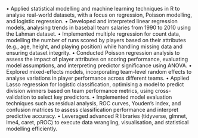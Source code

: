 •
Applied statistical modelling and machine learning techniques in R to analyse real-world datasets, with a focus on regression, Poisson modelling, and logistic regression.
•
Developed and interpreted linear regression models, analysing trends in baseball team salaries from 1990 to 2010 using the Lahman dataset.
•
Implemented multiple regression for count data, modelling the number of runs scored by players based on their attributes (e.g., age, height, and playing position) while handling missing data and ensuring dataset integrity.
•
Conducted Poisson regression analysis to assess the impact of player attributes on scoring performance, evaluating model assumptions, and interpreting predictor significance using ANOVA.
•
Explored mixed-effects models, incorporating team-level random effects to analyse variations in player performance across different teams.
•
Applied Lasso regression for logistic classification, optimising a model to predict division winners based on team performance metrics, using cross-validation to select key predictors.
•
Implemented model evaluation techniques such as residual analysis, ROC curves, Youden’s index, and confusion matrices to assess classification performance and interpret predictive accuracy.
•
Leveraged advanced R libraries (tidyverse, glmnet, lme4, caret, pROC) to execute data wrangling, visualisation, and statistical modelling efficiently.
